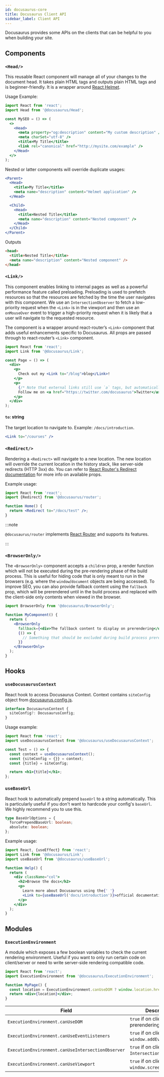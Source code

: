 ```yaml
---
id: docusaurus-core
title: Docusaurus Client API
sidebar_label: Client API
---
```


Docusaurus provides some APIs on the clients that can be helpful to you when building your site.

## Components

### `<Head/>`

This reusable React component will manage all of your changes to the document head. It takes plain HTML tags and outputs plain HTML tags and is beginner-friendly. It is a wrapper around [React Helmet](https://github.com/nfl/react-helmet).

Usage Example:

```jsx {2,6,11}
import React from 'react';
import Head from '@docusaurus/Head';

const MySEO = () => (
  <>
    <Head>
      <meta property="og:description" content="My custom description" />
      <meta charSet="utf-8" />
      <title>My Title</title>
      <link rel="canonical" href="http://mysite.com/example" />
    </Head>
  </>
);
```

Nested or latter components will override duplicate usages:

```jsx {2,5,8,11}
<Parent>
  <Head>
    <title>My Title</title>
    <meta name="description" content="Helmet application" />
  </Head>

  <Child>
    <Head>
      <title>Nested Title</title>
      <meta name="description" content="Nested component" />
    </Head>
  </Child>
</Parent>
```

Outputs

```html
<head>
  <title>Nested Title</title>
  <meta name="description" content="Nested component" />
</head>
```

### `<Link/>`

This component enables linking to internal pages as well as a powerful performance feature called preloading. Preloading is used to prefetch resources so that the resources are fetched by the time the user navigates with this component. We use an `IntersectionObserver` to fetch a low-priority request when the `<Link>` is in the viewport and then use an `onMouseOver` event to trigger a high-priority request when it is likely that a user will navigate to the requested resource.

The component is a wrapper around react-router’s `<Link>` component that adds useful enhancements specific to Docusaurus. All props are passed through to react-router’s `<Link>` component.

```jsx {2,7}
import React from 'react';
import Link from '@docusaurus/Link';

const Page = () => (
  <div>
    <p>
      Check out my <Link to="/blog">blog</Link>!
    </p>
    <p>
      {/* Note that external links still use `a` tags, but automatically opens in new tab. */}
      Follow me on <a href="https://twitter.com/docusaurus">Twitter</a>!
    </p>
  </div>
);
```

#### `to`: string

The target location to navigate to. Example: `/docs/introduction`.

```jsx
<Link to="/courses" />
```

### `<Redirect/>`

Rendering a `<Redirect>` will navigate to a new location. The new location will override the current location in the history stack, like server-side redirects (HTTP 3xx) do. You can refer to [React Router's Redirect documentation](https://reacttraining.com/react-router/web/api/Redirect) for more info on available props.

Example usage:

```jsx {2,5}
import React from 'react';
import {Redirect} from '@docusaurus/router';

function Home() {
  return <Redirect to="/docs/test" />;
}
```

:::note

`@docusaurus/router` implements [React Router](https://reacttraining.com/react-router/web/guides/quick-start) and supports its features.

:::

### `<BrowserOnly/>`

The `<BrowserOnly>` component accepts a `children` prop, a render function which will not be executed during the pre-rendering phase of the build process. This is useful for hiding code that is only meant to run in the browsers (e.g. where the `window`/`document` objects are being accessed). To improve SEO, you can also provide fallback content using the `fallback` prop, which will be prerendered until in the build process and replaced with the client-side only contents when viewed in the browser.

```jsx
import BrowserOnly from '@docusaurus/BrowserOnly';

function MyComponent() {
  return (
    <BrowserOnly
      fallback={<div>The fallback content to display on prerendering</div>}>
      {() => {
        // Something that should be excluded during build process prerendering.
      }}
    </BrowserOnly>
  );
}
```

## Hooks

### `useDocusaurusContext`

React hook to access Docusaurus Context. Context contains `siteConfig` object from [docusaurus.config.js](docusaurus.config.js.md).

```ts
interface DocusaurusContext {
  siteConfig?: DocusaurusConfig;
}
```

Usage example:

```jsx {2,5}
import React from 'react';
import useDocusaurusContext from '@docusaurus/useDocusaurusContext';

const Test = () => {
  const context = useDocusaurusContext();
  const {siteConfig = {}} = context;
  const {title} = siteConfig;

  return <h1>{title}</h1>;
};
```

### `useBaseUrl`

React hook to automatically prepend `baseUrl` to a string automatically. This is particularly useful if you don't want to hardcode your config's `baseUrl`. We highly recommend you to use this.

```ts
type BaseUrlOptions = {
  forcePrependBaseUrl: boolean;
  absolute: boolean;
};
```

Example usage:

```jsx {3,11}
import React, {useEffect} from 'react';
import Link from '@docusaurus/Link';
import useBaseUrl from '@docusaurus/useBaseUrl';

function Help() {
  return (
    <div className="col">
      <h2>Browse the docs</h2>
      <p>
        Learn more about Docusaurus using the{' '}
        <Link to={useBaseUrl('docs/introduction')}>official documentation</Link>
      </p>
    </div>
  );
}
```

## Modules

### `ExecutionEnvironment`

A module which exposes a few boolean variables to check the current rendering environment. Useful if you want to only run certain code on client/server or need to write server-side rendering compatible code.

```jsx {2}
import React from 'react';
import ExecutionEnvironment from '@docusaurus/ExecutionEnvironment';

function MyPage() {
  const location = ExecutionEnvironment.canUseDOM ? window.location.href : null;
  return <div>{location}</div>;
}
```

| Field | Description |
| --- | --- |
| `ExecutionEnvironment.canUseDOM` | `true` if on client, `false` if prerendering. |
| `ExecutionEnvironment.canUseEventListeners` | `true` if on client and has `window.addEventListener`. |
| `ExecutionEnvironment.canUseIntersectionObserver` | `true` if on client and has `IntersectionObserver`. |
| `ExecutionEnvironment.canUseViewport` | `true` if on client and has `window.screen`. |
